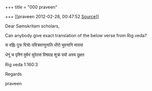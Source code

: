+++
title = "000 praveen"

+++
[[praveen	2012-02-28, 00:47:52 [Source](https://groups.google.com/g/bvparishat/c/oWCmiOrKOho)]]



Dear Samskritam scholars,

Can anybody give exact translation of the below verse from Rig veda?

  
स वह्निः पुत्रः पित्रोः पवित्रवान्पुनाति धीरो भुवनानि मायया

धेनुं च पृश्निं वुर्षभं सुरेतसं विश्व्वाह शुक्रं पयो अस्य दुक्षत

Rig veda 1:160:3

Regards

praveen  

